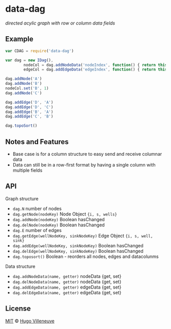 <!-- markdownlint-disable MD004 MD007 MD010 MD012 MD041 MD022 MD024 MD032 MD036 -->

# data-dag

*directed acylic graph with row or column data fields*

## Example

```javascript
var CDAG = require('data-dag')

var dag = new IDag(),
		nodeCol = dag.addNodeData('nodeIndex', function() { return this.size }),
		edgeCol = dag.addEdgeData('edgeIndex', function() { return this.size })

dag.addNode('A')
dag.addNode('B')
nodeCol.set('B', 1)
dag.addNode('C')

dag.addEdge('D', 'A')
dag.addEdge('D', 'C')
dag.addEdge('B', 'A')
dag.addEdge('C', 'B')

dag.topoSort()
```

## Notes and Features

* Base case is for a column structure to easy send and receive columnar data
* Data can still be in a row-first format by having a single column with multiple fields


## API

Graph structure

* `dag.N` number of nodes
* `dag.getNode(nodeKey)` Node Object `{i, s, wells}`
* `dag.addNode(nodeKey)` Boolean hasChanged
* `dag.delNode(nodeKey)` Boolean hasChanged
* `dag.E` number of edges
* `dag.getEdge(wellNodeKey, sinkNodeKey)` Edge Object `{i, s, well, sink}`
* `dag.addEdge(wellNodeKey, sinkNodeKey)` Boolean hasChanged
* `dag.delEdge(wellNodeKey, sinkNodeKey)` Boolean hasChanged
* `dag.toposort()` Boolean - reorders all nodes, edges and datacolunms

Data structure

* `dag.addNodeData(name, getter)` nodeData {get, set}
* `dag.delNodeData(name, getter)` nodeData {get, set}
* `dag.addEdgeData(name, getter)` edgeData {get, set}
* `dag.delEdgeData(name, getter)` edgeData {get, set}

## License

[MIT](http://www.opensource.org/licenses/MIT) © [Hugo Villeneuve](https://github.com/hville)
